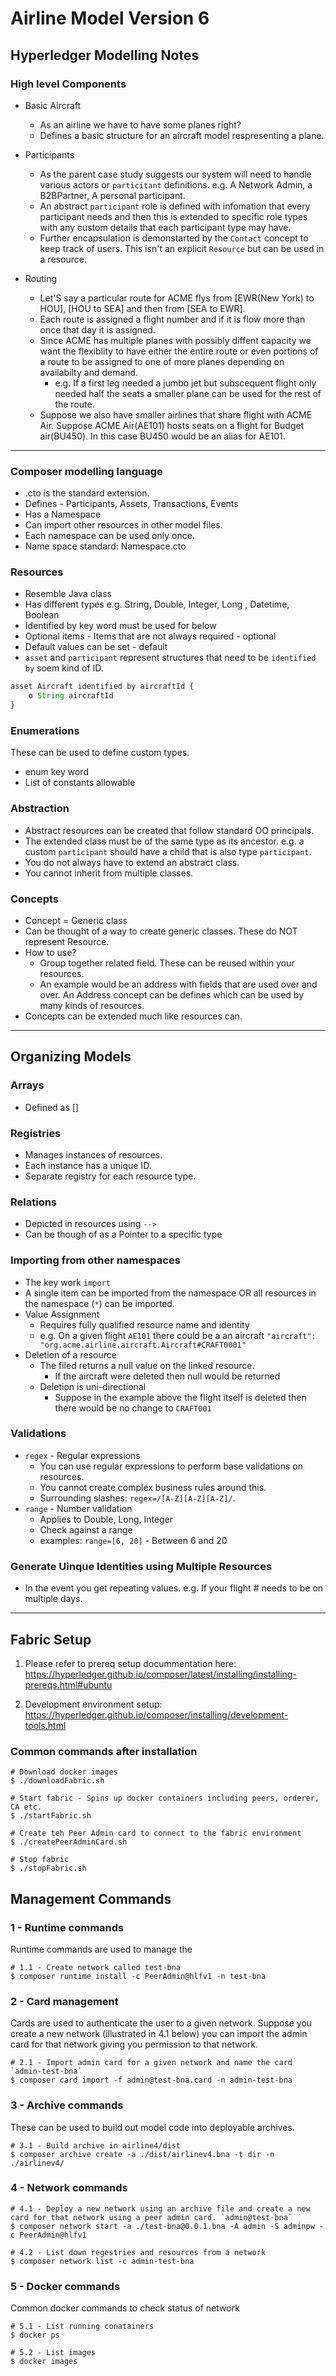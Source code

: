 # Airline Model Version 6

## Hyperledger Modelling Notes

### High level Components

- Basic Aircraft
  - As an airline we have to have some planes right?
  - Defines a basic structure for an aircraft model respresenting a plane.

- Participants
  - As the parent case study suggests our system will need to handle various actors or `particitant` definitions. e.g. A Network Admin, a B2BPartner, A personal participant.
  - An abstract `participant` role is defined with infomation that every participant needs and then this is extended to specific role types with any custom details that each participant type may have.
  - Further encapsulation is demonstarted by the `Contact` concept to keep track of users. This isn't an explicit `Resource` but can be used in a resource.

- Routing
  - Let'S say a particular route for ACME flys from [EWR(New York) to HOU], [HOU to SEA] and then from [SEA to EWR].
  - Each route is assigned a flight number and if it is flow more than once that day it is assigned.
  - Since ACME has multiple planes with possibly diffent capacity we want the flexiblity to have either the entire route or even portions of a route to be assigned to one of more planes depending on availabilty and demand.
    - e.g. If a first leg needed a jumbo jet but subscequent flight only needed half the seats a smaller plane can be used for the rest of the route.
  - Suppose we also have smaller airlines that share flight with ACME Air. Suppose ACME Air(AE101) hosts seats on a flight for Budget air(BU450). In this case BU450 would be an alias for AE101.

---

### Composer modelling language

- .cto is the standard extension.
- Defines - Participants, Assets, Transactions, Events
- Has a Namespace
- Can import other resources in other model files.
- Each namespace can be used only once.
- Name space standard: Namespace.cto

### Resources

- Resemble Java class 
- Has different types e.g. String, Double, Integer, Long , Datetime, Boolean
- Identified by key word must be used for below
- Optional items - Items that are not always required - optional
- Default values can be set - default
- `asset` and `participant` represent structures that need to be `identified by` soem kind of ID.

```javascript
asset Aircraft identified by aircraftId {
    o String aircraftId
}
```

### Enumerations

These can be used to define custom types.

- enum key word
- List of constants allowable

### Abstraction

- Abstract resources can be created that follow standard OO principals.
- The extended class must be of the same type as its ancestor. e.g. a custom `participant` should have a child that is also type `participant`.
- You do not always have to extend an abstract class.
- You cannot inherit from multiple  classes.

### Concepts

- Concept = Generic class
- Can be thought of a way to create generic classes. These do NOT represent Resource.
- How to use?
  - Group together related field. These can be reused within your resources.
  - An example would be an address with fields that are used over and over. An Address concept can be defines which can be used by many kinds of resources.
- Concepts can be extended much like resources can.

---

## Organizing Models

### Arrays

- Defined as []

### Registries

- Manages instances of resources.
- Each instance has a unique ID.
- Separate registry for each resource type.

### Relations

- Depicted in resources using `-->`
- Can be though of as a Pointer to a specific type

### Importing from other namespaces

- The key work `import`
- A single item can be imported from the namespace OR all resources in the namespace (`*`) can be imported.
- Value Assignment
  - Requires fully qualified resource name and identity
  - e.g. On a given flight `AE101` there could be a an aircraft ```"aircraft": "org.acme.airline.aircraft.Aircraft#CRAFT0001"```
- Deletion of a resource
  - The filed returns a null value on the linked resource.
    - If the aircraft were deleted then null would be returned
  - Deletion is uni-directional
    - Suppose in the example above the flight itself is deleted then there would be no change to `CRAFT001`

### Validations

- `regex` - Regular expressions
  - You can use regular expressions to perform base validations on resources.
  - You cannot create complex business rules around this.
  - Surrounding slashes: `regex=/[A-Z][A-Z][A-Z]/`.
- `range` - Number validation 
  - Applies to Double, Long, Integer
  - Check against a range
  - examples: `range=[6, 20]` - Between 6 and 20

### Generate Uinque Identities using Multiple Resources

- In the event you get repeating values. e.g. If your flight # needs to be on multiple days. 

---

## Fabric Setup

1. Please refer to prereq setup docummentation here: https://hyperledger.github.io/composer/latest/installing/installing-prereqs.html#ubuntu

2. Development environment setup: https://hyperledger.github.io/composer/installing/development-tools.html

### Common commands after installation

```shell
# Download docker images
$ ./downloadFabric.sh

# Start fabric - Spins up docker containers including peers, orderer, CA etc.
$ ./startFabric.sh

# Create teh Peer Admin card to connect to the fabric environment
$ ./createPeerAdminCard.sh

# Stop fabric
$ ./stopFabric.sh
```

## Management Commands

### 1 - Runtime commands

Runtime commands are used to manage the  

```shell
# 1.1 - Create network called test-bna
$ composer runtime install -c PeerAdmin@hlfv1 -n test-bna
```

### 2 - Card management

Cards are used to authenticate the user to a given network. Suppose you create a new network (illustrated in 4.1 below) you can import the admin card for that network giving you permission to that network.

```shell
# 2.1 - Import admin card for a given network and name the card `admin-test-bna`
$ composer card import -f admin@test-bna.card -n admin-test-bna
```

### 3 - Archive commands

These can be used to build out model code into deployable archives.

```shell
# 3.1 - Build archive in airline4/dist
$ composer archive create -a ./dist/airlinev4.bna -t dir -n ./airlinev4/
```

### 4 - Network commands

```shell
# 4.1 - Deploy a new network using an archive file and create a new card for that network using a peer admin card. `admin@test-bna`
$ composer network start -a ./test-bna@0.0.1.bna -A admin -S adminpw -c PeerAdmin@hlfv1

# 4.2 - List down regestries and resources from a network
$ composer network list -c admin-test-bna

```

### 5 - Docker commands

Common docker commands to check status of network

```shell
# 5.1 - List running conatainers
$ docker ps

# 5.2 - List images
$ docker images
```